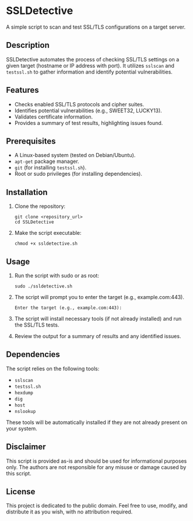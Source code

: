 # SSLDetective

A simple script to scan and test SSL/TLS configurations on a target server.

## Description

SSLDetective automates the process of checking SSL/TLS settings on a given target (hostname or IP address with port).  It utilizes `sslscan` and `testssl.sh` to gather information and identify potential vulnerabilities.

## Features

*   Checks enabled SSL/TLS protocols and cipher suites.
*   Identifies potential vulnerabilities (e.g., SWEET32, LUCKY13).
*   Validates certificate information.
*   Provides a summary of test results, highlighting issues found.

## Prerequisites

*   A Linux-based system (tested on Debian/Ubuntu).
*   `apt-get` package manager.
*   `git` (for installing `testssl.sh`).
*   Root or sudo privileges (for installing dependencies).

## Installation

1.  Clone the repository:

    ```
    git clone <repository_url>
    cd SSLDetective
    ```

2.  Make the script executable:

    ```
    chmod +x ssldetective.sh
    ```

## Usage

1.  Run the script with sudo or as root:

    ```
    sudo ./ssldetective.sh
    ```

2.  The script will prompt you to enter the target (e.g., example.com:443).

    ```
    Enter the target (e.g., example.com:443):
    ```

3.  The script will install necessary tools (if not already installed) and run the SSL/TLS tests.

4.  Review the output for a summary of results and any identified issues.

## Dependencies

The script relies on the following tools:

*   `sslscan`
*   `testssl.sh`
*   `hexdump`
*   `dig`
*   `host`
*   `nslookup`

These tools will be automatically installed if they are not already present on your system.

## Disclaimer

This script is provided as-is and should be used for informational purposes only. The authors are not responsible for any misuse or damage caused by this script.

## License

This project is dedicated to the public domain.  Feel free to use, modify, and distribute it as you wish, with no attribution required.

